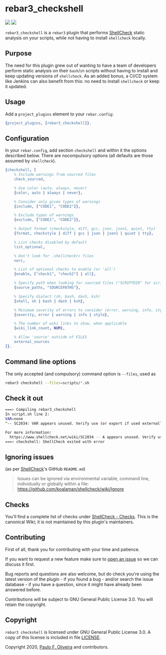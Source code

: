 rebar3_checkshell
=================

[![](https://img.shields.io/hexpm/v/rebar3_checkshell.svg?style=flat)](https://hex.pm/packages/rebar3_checkshell)
[![](https://travis-ci.org/paulo-ferraz-oliveira/rebar3_checkshell.png?branch=master)](https://travis-ci.org/paulo-ferraz-oliveira/rebar3_checkshell)

`rebar3_checkshell` is a `rebar3` plugin that performs
[ShellCheck](https://github.com/koalaman/shellcheck) static analysis on your scripts, while not
having to install `shellcheck` locally.

Purpose
-------

The need for this plugin grew out of wanting to have a team of developers perform static analysis
on their `bash`/`sh` scripts without having to install and keep updating versions of `shellcheck`.
As an added bonus, a CI/CD system like Jenkins can also benefit from this: no need to install
`shellcheck` or keep it updated.

Usage
-----

Add a `project_plugins` element to your `rebar.config`:

```erlang
{project_plugins, [rebar3_checkshell]}.
```

Configuration
-------------

In your `rebar.config`, add section `checkshell` and within it the options described below.
There are nocompulsory options (all defaults are those assumed by `shellcheck`).

```erlang
{checkshell, [
    % Include warnings from sourced files
    check_sourced,

    % Use color (auto, always, never)
    {color, auto | always | never},

    % Consider only given types of warnings
    {include, ["CODE1", "CODE2"]},

    % Exclude types of warnings
    {exclude, ["CODE1", "CODE2"]},

    % Output format (checkstyle, diff, gcc, json, json1, quiet, tty)
    {format, checkstyle | diff | gcc | json | json1 | quiet | tty},

    % List checks disabled by default
    list_optional,

    % Don't look for .shellcheckrc files
    norc,

    % List of optional checks to enable (or 'all')
    {enable, ["check1", "check2"] | all},

    % Specify path when looking for sourced files ("SCRIPTDIR" for script's dir)
    {source_paths, "SOURCEPATHS"},

    % Specify dialect (sh, bash, dash, ksh)
    {shell, sh | bash | dash | ksh},

    % Minimum severity of errors to consider (error, warning, info, style)
    {severity, error | warning | info | style},

    % The number of wiki links to show, when applicable
    {wiki_link_count, NUM},

    % Allow 'source' outside of FILES
    external_sources
]}.
```

Command line options
--------------------

The only accepted (and compulsory) command option is `--files`, used as

```bash
rebar3 checkshell --files=scripts/*.sh
```

Check it out
------------

```bash
===> Compiling rebar3_checkshell
In script.sh line 2:
VAR=none
^-- SC2034: VAR appears unused. Verify use (or export if used externally).

For more information:
  https://www.shellcheck.net/wiki/SC2034 -- A appears unused. Verify use (or ...
===> checkshell: ShellCheck exited with error
```

Ignoring issues
---------------

(as per [ShellCheck](https://github.com/koalaman/shellcheck#ignoring-issues)'s GitHub `README.md`)
> Issues can be ignored via environmental variable, command line, individually or globally within
> a file:
> https://github.com/koalaman/shellcheck/wiki/Ignore

Checks
------

You'll find a complete list of checks under
[ShellCheck - Checks](https://github.com/koalaman/shellcheck/wiki/Checks). This is the canonical
Wiki; it is not maintained by this plugin's maintainers.

Contributing
------------

First of all, thank you for contributing with your time and patience.

If you want to request a new feature make sure to
[open an issue](https://github.com/paulo-ferraz-oliveira/rebar3_checkshell/issues) so we can
discuss it first.

Bug reports and questions are also welcome, but do check you're using the latest version of the
plugin - if you found a bug - and/or search the issue database - if you have a question, since it
might have already been answered before.

Contributions will be subject to GNU General Public License 3.0.
You will retain the copyright.

Copyright
---------

`rebar3 checkshell` is licensed under GNU General Public License 3.0. A copy of this license is
included in file [LICENSE](LICENSE).

Copyright 2020, [Paulo F. Oliveira](https://github.com/paulo-ferraz-oliveira) and contributors.
